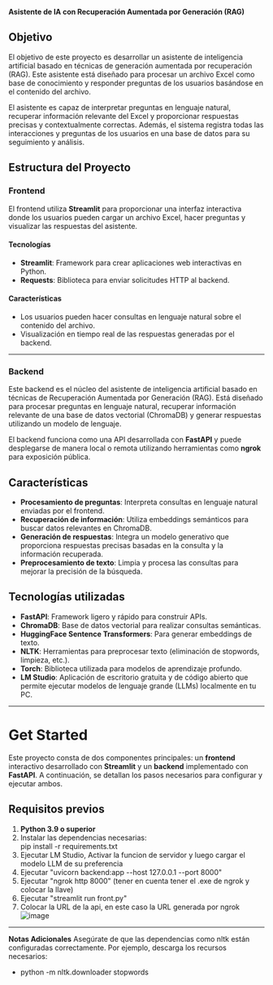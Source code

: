 **Asistente de IA con Recuperación Aumentada por Generación (RAG)**

## **Objetivo**  
El objetivo de este proyecto es desarrollar un asistente de inteligencia artificial basado en técnicas de generación aumentada por recuperación (RAG). Este asistente está diseñado para procesar un archivo Excel como base de conocimiento y responder preguntas de los usuarios basándose en el contenido del archivo.  

El asistente es capaz de interpretar preguntas en lenguaje natural, recuperar información relevante del Excel y proporcionar respuestas precisas y contextualmente correctas. Además, el sistema registra todas las interacciones y preguntas de los usuarios en una base de datos para su seguimiento y análisis.  


## **Estructura del Proyecto**  

### **Frontend**  
El frontend utiliza **Streamlit** para proporcionar una interfaz interactiva donde los usuarios pueden cargar un archivo Excel, hacer preguntas y visualizar las respuestas del asistente.

#### **Tecnologías**  
- **Streamlit**: Framework para crear aplicaciones web interactivas en Python.
- **Requests**: Biblioteca para enviar solicitudes HTTP al backend.

#### **Características**  
- Los usuarios pueden hacer consultas en lenguaje natural sobre el contenido del archivo.
- Visualización en tiempo real de las respuestas generadas por el backend.
---
### **Backend**  
Este backend es el núcleo del asistente de inteligencia artificial basado en técnicas de Recuperación Aumentada por Generación (RAG). Está diseñado para procesar preguntas en lenguaje natural, recuperar información relevante de una base de datos vectorial (ChromaDB) y generar respuestas utilizando un modelo de lenguaje.  

El backend funciona como una API desarrollada con **FastAPI** y puede desplegarse de manera local o remota utilizando herramientas como **ngrok** para exposición pública. 

## **Características**  
- **Procesamiento de preguntas**: Interpreta consultas en lenguaje natural enviadas por el frontend.  
- **Recuperación de información**: Utiliza embeddings semánticos para buscar datos relevantes en ChromaDB.  
- **Generación de respuestas**: Integra un modelo generativo que proporciona respuestas precisas basadas en la consulta y la información recuperada.  
- **Preprocesamiento de texto**: Limpia y procesa las consultas para mejorar la precisión de la búsqueda.  

## **Tecnologías utilizadas**  
- **FastAPI**: Framework ligero y rápido para construir APIs.  
- **ChromaDB**: Base de datos vectorial para realizar consultas semánticas.  
- **HuggingFace Sentence Transformers**: Para generar embeddings de texto.  
- **NLTK**: Herramientas para preprocesar texto (eliminación de stopwords, limpieza, etc.).  
- **Torch**: Biblioteca utilizada para modelos de aprendizaje profundo.
- **LM Studio**: Aplicación de escritorio gratuita y de código abierto que permite ejecutar modelos de lenguaje grande (LLMs) localmente en tu PC.
---
# **Get Started**

Este proyecto consta de dos componentes principales: un **frontend** interactivo desarrollado con **Streamlit** y un **backend** implementado con **FastAPI**. A continuación, se detallan los pasos necesarios para configurar y ejecutar ambos.

## **Requisitos previos**  
1. **Python 3.9 o superior**  
2. Instalar las dependencias necesarias:  
   pip install -r requirements.txt
3. Ejecutar LM Studio, Activar la funcion de servidor y luego cargar el modelo LLM de su preferencia
4. Ejecutar "uvicorn backend:app --host 127.0.0.1 --port 8000"
5. Ejecutar "ngrok http 8000" (tener en cuenta tener el .exe de ngrok y colocar la llave)
6. Ejecutar "streamlit run front.py"
7. Colocar la URL de la api, en este caso la URL generada por ngrok
   ![image](https://github.com/user-attachments/assets/1806eb60-186c-4aab-864b-4e83c86bb6b2)

--- 
**Notas Adicionales**
Asegúrate de que las dependencias como nltk están configuradas correctamente. Por ejemplo, descarga los recursos necesarios:
- python -m nltk.downloader stopwords
